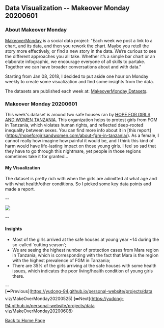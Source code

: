 <head>
  <!-- Global site tag (gtag.js) - Google Analytics -->
<script async src="https://www.googletagmanager.com/gtag/js?id=UA-112502179-1"></script>
<script>
  window.dataLayer = window.dataLayer || [];
  function gtag(){dataLayer.push(arguments);}
  gtag('js', new Date());

  gtag('config', 'UA-112502179-1');
</script>
</head>


## Data Visualization -- Makeover Monday 20200601

### About Makeover Monday

[MakeoverMonday](http://www.makeovermonday.co.uk/) is a social data project:
"Each week we post a link to a chart, and its data, and then you rework the chart.
Maybe you retell the story more effectively, or find a new story in the data.
We’re curious to see the different approaches you all take. Whether it’s a simple bar chart or an elaborate infographic, we encourage everyone of all skills to partake.
Together we can have broader conversations about and with data."

Starting from Jan 08, 2018, I decided to put aside one hour on Monday weekly to create some visualization and find some insights from the data.

The datasets are published each week at: [MakeoverMonday Datasets](http://www.makeovermonday.co.uk/data/).

### Makeover Monday 20200601

This week's dataset is around two safe houses ran by [HOPE FOR GIRLS AND WOMEN TANZANIA](https://hopeforgirlsandwomen.com/safe-houses/). This organization helps to protest girls from FGM in Tanzania, which violates human rights, and reflected deep-rooted inequality between sexes. You can find more info about it in [this report] (https://hopeforgirlsandwomen.com/about-fgm-in-tanzania/). As a female, I cannot really how imagine how painful it would be, and I think this kind of harm would have life-lasting impact on those young girls. I feel so sad that they have to go through this nightmare, yet people in those regions sometimes take it for granted...    

#### My Visualization

The dataset is pretty rich with when the girls are adimitted at what age and with what health/other conditions. So I picked some key data points and made a report.  

--  

<div class='tableauPlaceholder' id='viz1591081037569' style='position: relative'>
<noscript><a href='#'>
  <img alt=' ' src='https:&#47;&#47;public.tableau.com&#47;static&#47;images&#47;Ma&#47;MakeOverMonday2020601SafeHousesForGirlsAtRiskofFGMinTanzania&#47;SafeHousesForGirlsinTanzania&#47;1_rss.png' style='border: none' />
</a></noscript>
<object class='tableauViz'  style='display:none;'>
  <param name='host_url' value='https%3A%2F%2Fpublic.tableau.com%2F' />
  <param name='embed_code_version' value='3' /> 
  <param name='site_root' value='' />
  <param name='name' value='MakeOverMonday2020601SafeHousesForGirlsAtRiskofFGMinTanzania&#47;SafeHousesForGirlsinTanzania' />
  <param name='tabs' value='no' />
  <param name='toolbar' value='yes' />
  <param name='static_image' value='https:&#47;&#47;public.tableau.com&#47;static&#47;images&#47;Ma&#47;MakeOverMonday2020601SafeHousesForGirlsAtRiskofFGMinTanzania&#47;SafeHousesForGirlsinTanzania&#47;1.png' />
  <param name='animate_transition' value='yes' />
  <param name='display_static_image' value='yes' />
  <param name='display_spinner' value='yes' />
  <param name='display_overlay' value='yes' />
  <param name='display_count' value='yes' />
</object></div>           
<script type='text/javascript'>       
  var divElement = document.getElementById('viz1591081037569');       
  var vizElement = divElement.getElementsByTagName('object')[0];         
  if ( divElement.offsetWidth > 800 ) { vizElement.style.width='1000px';vizElement.style.height='1227px';} else if ( divElement.offsetWidth > 500 ) { vizElement.style.width='1000px';vizElement.style.height='1227px';} else { vizElement.style.width='100%';vizElement.style.height='1677px';}             
  var scriptElement = document.createElement('script');        
  scriptElement.src = 'https://public.tableau.com/javascripts/api/viz_v1.js';   
  vizElement.parentNode.insertBefore(scriptElement, vizElement);              
</script>
  
  
--  

#### Insights
* Most of the girls arrived at the safe houses at young year ~14 during the so-called 'cutting season';  
* We are seeing the highest number of protection cases from Mara region in Tanzania, which is corresponding with the fact that Mara is the region with the highest prevalence of FGM in Tanzania;  
* There are 35% of the girls arriving at the safe houses with some health issues, which indicates the poor living/health condition of young girls there.  

--  
[⬅️Previous](https://yudong-94.github.io/personal-website/projects/data viz/MakeOverMonday20200525)  [➡️Next](https://yudong-94.github.io/personal-website/projects/data viz/MakeOverMonday20200608)  
  
[Back to Home Page](https://yudong-94.github.io/personal-website/)
